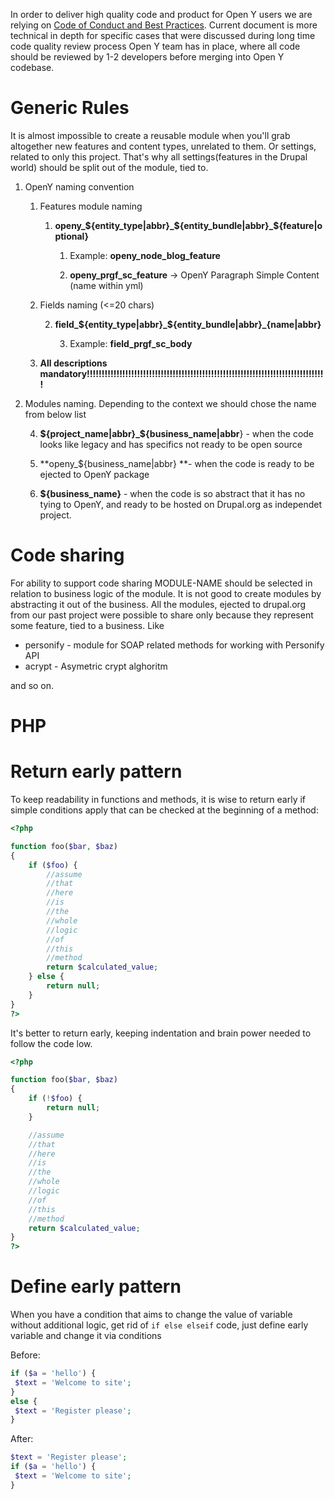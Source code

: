 In order to deliver high quality code and product for Open Y users we are relying on [Code of Conduct and Best Practices](https://github.com/ymcatwincities/openy/wiki/Open-Y-Code-of-Conduct-and-Best-Practices).
Current document is more technical in depth for specific cases that were discussed during long time code quality review process Open Y team has in place, where all code should be reviewed by 1-2 developers before merging into Open Y codebase.

Generic Rules
=====

It is almost impossible to create a reusable module when you'll grab altogether new features and content types, unrelated to them. Or settings, related to only this project. That's why all settings(features in the Drupal world) should be split out of the module, tied to. 

1. OpenY naming convention

    1. Features module naming

        1. **openy_${entity_type|abbr}_${entity_bundle|abbr}_${feature|optional}**

            1. Example: **openy_node_blog_feature**

            2. **openy_prgf_sc_feature** -> OpenY Paragraph Simple Content (name within yml)

    2. Fields naming (<=20 chars)

        2. **field_${entity_type|abbr}_${entity_bundle|abbr}_{name|abbr}**

            3. Example: **field_prgf_sc_body**

    3. **All descriptions mandatory!!!!!!!!!!!!!!!!!!!!!!!!!!!!!!!!!!!!!!!!!!!!!!!!!!!!!!!!!!!!!!!!!!!!!!!!!!!!!!!!!**

2. Modules naming. Depending to the context we should chose the name from below list

    4. **${project_name|abbr}_${business_name|abbr**} - when the code looks like legacy and has specifics not ready to be open source

    5. **openy_${business_name|abbr} **- when the code is ready to be ejected to OpenY package

    6. **${business_name}** - when the code is so abstract that it has no tying to OpenY, and ready to be hosted on Drupal.org as independet project.


Code sharing
=====

For ability to support code sharing MODULE-NAME should be selected in relation to business logic of the module. It is not good to create modules by abstracting it out of the business. All the modules, ejected to drupal.org from our past project were possible to share only because they represent some feature, tied to a business. 
Like 
- personify - module for SOAP related methods for working with Personify API
- acrypt - Asymetric crypt alghoritm

and so on.

PHP
=====

Return early pattern
====

To keep readability in functions and methods, it is wise to return early if simple conditions apply that can be checked at the beginning of a method:

```php
<?php

function foo($bar, $baz)
{
    if ($foo) {
        //assume
        //that
        //here
        //is
        //the
        //whole
        //logic
        //of
        //this
        //method
        return $calculated_value;
    } else {
        return null;
    }
}
?>
```
It's better to return early, keeping indentation and brain power needed to follow the code low.

```php
<?php

function foo($bar, $baz)
{
    if (!$foo) {
        return null;
    }

    //assume
    //that
    //here
    //is
    //the
    //whole
    //logic
    //of
    //this
    //method
    return $calculated_value;
}
?>
```

Define early pattern
=====

When you have a condition that aims to change the value of variable without additional logic, get rid of ```if else elseif``` code, just define early variable and change it via conditions

Before:
```php
if ($a = 'hello') {
 $text = 'Welcome to site';
}
else {
 $text = 'Register please';
}
```

After:
```php
$text = 'Register please';
if ($a = 'hello') {
 $text = 'Welcome to site';
}
```

